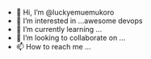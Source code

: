 - 👋 Hi, I’m @luckyemuemukoro
- 👀 I’m interested in ...awesome devops
- 🌱 I’m currently learning ...
- 💞️ I’m looking to collaborate on ...
- 📫 How to reach me ...

<!---
luckyemuemukoro/luckyemuemukoro is a ✨ special ✨ repository because its `README.md` (this file) appears on your GitHub profile.
You can click the Preview link to take a look at your changes.
--->
